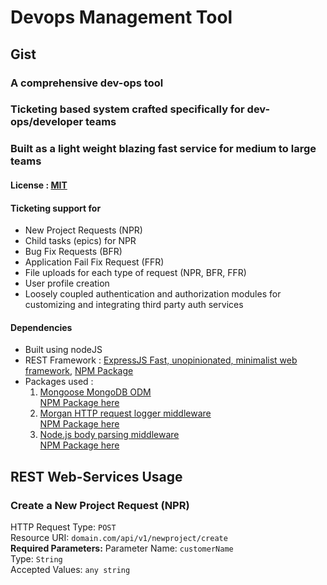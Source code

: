 # Devops Management Tool
## Gist
### A comprehensive dev-ops tool
### Ticketing based system crafted specifically for dev-ops/developer teams
### Built as a light weight blazing fast service for medium to large teams
<h4> License : <a href="https://mit-license.org/">MIT</a></h4>

<h4>Ticketing support for</h4>
<ul>
    <li>New Project Requests (NPR)</li>
    <li>Child tasks (epics) for NPR</li>
    <li>Bug Fix Requests (BFR)</li>
    <li>Application Fail Fix Request (FFR)</li>
    <li>File uploads for each type of request (NPR, BFR, FFR)</li>
    <li>User profile creation</li>
    <li>Loosely coupled authentication and authorization modules for customizing and integrating third party auth services</li>
</ul>

<h4>Dependencies</h4>
<ul>
    <li>Built using nodeJS</li>
    <li>REST Framework : <a href="https://expressjs.com/">ExpressJS Fast, unopinionated, minimalist web framework</a>, <a href="https://www.npmjs.com/package/express">NPM Package</a></li>
    <li>Packages used : 
        <ol>
            <li>
                <a href="https://mongoosejs.com/">Mongoose MongoDB ODM</a>
                <br/>
                <a href="https://www.npmjs.com/package/mongoose">NPM Package here</a>
            </li>
            <li>
                <a href="https://github.com/expressjs/morgan">Morgan HTTP request logger middleware</a>
                <br/>
                <a href="https://www.npmjs.com/package/morgan">NPM Package here</a>
            </li>
            <li>
                <a href="https://github.com/expressjs/body-parser">Node.js body parsing middleware</a>
                <br/>
                <a href="https://www.npmjs.com/package/body-parser">NPM Package here</a>
            </li>
        <ol>
    </li>
</ul>

## REST Web-Services Usage
### Create a New Project Request (NPR)
HTTP Request Type: <code>POST</code>
<br/>
Resource URI: <code>domain.com/api/v1/newproject/create</code>
<br/>
<b>Required Parameters:</b> 
Parameter Name:
<code>customerName</code>
<br/>
Type: <code>String</code>
<br/>
Accepted Values: <code>any string</code>

